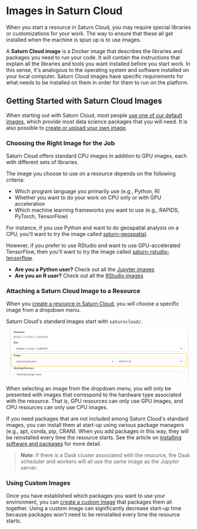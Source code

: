 # Images in Saturn Cloud

When you start a resource in Saturn Cloud, you may require special libraries or customizations for your work. The way to ensure that these all get installed when the machine is spun up is to use images.

A **Saturn Cloud image** is a Docker image that describes the libraries and packages you need to run your code. It will contain the instructions that explain all the libraries and tools you want installed before you start work. In this sense, it's analogous to the operating system and software installed on your local computer.  Saturn Cloud images have specific requirements for what needs to be installed on them in order for them to run on the platform.

## Getting Started with Saturn Cloud Images

When starting out with Saturn Cloud, most people [use one of our default images](<docs/Using Saturn Cloud/manage-images/saturn-default-images/jupyter-images/saturn-rapids.md>), which provide most data science packages that you will need. It is also possible to [create or upload your own image](<docs/Using Saturn Cloud/manage-images/build-images/import-images.md>).

### Choosing the Right Image for the Job
Saturn Cloud offers standard CPU images in addition to GPU images, each with different sets of libraries.

The image you choose to use on a resource depends on the following criteria:
* Which program language you primarily use (e.g., Python, R)
* Whether you want to do your work on CPU only or with GPU acceleration
* Which machine learning frameworks you want to use (e.g., RAPIDS, PyTorch, TensorFlow)

For instance, if you use Python and want to do geospatial analysis on a CPU, you'll want to try the image called [saturn-geospatial](https://github.com/saturncloud/images/tree/main/saturn-geospatial).

However, if you prefer to use RStudio and want to use GPU-accelerated TensorFlow, then you'll want to try the image called [saturn-rstudio-tensorflow](https://github.com/saturncloud/images/tree/main/saturn-rstudio-tensorflow).

* **Are you a Python user?** Check out all the [Jupyter images](<docs/Using Saturn Cloud/manage-images/saturn-default-images/jupyter-images/saturn-rapids.md>)
* **Are you an R user?** Check out all the [RStudio images](<docs/Using Saturn Cloud/manage-images/saturn-default-images/rstudio-images/saturn-rstudio.md>)

### Attaching a Saturn Cloud Image to a Resource

When you [create a resource in Saturn Cloud](<docs/Reference/resources_wont_start.md>), you will choose a specific image from a dropdown menu.

Saturn Cloud's standard images start with `saturncloud/`.

![Image selector for new resource](/images/docs/new-resource-image-selector.jpg "doc-image")

When selecting an image from the dropdown menu, you will only be presented with images that correspond to the hardware type associated with the resource. That is, GPU resources can only use GPU images, and CPU resources can only use CPU images.

If you need packages that are not included among Saturn Cloud's standard images, you can install them at start-up using various package managers (e.g., apt, conda, pip, CRAN). When you add packages in this way, they will be reinstalled every time the resource starts. See the article on [installing software and packages](<docs/Using Saturn Cloud/install-packages.md>) for more detail.

> **Note**: If there is a Dask cluster associated with the resource, the Dask scheduler and workers will all use the same image as the Jupyter server.

### Using Custom Images
Once you have established which packages you want to use your environment, you can [create a custom image](<docs/Using Saturn Cloud/manage-images/build-images/import-images.md>) that packages them all together. Using a custom image can significantly decrease start-up time because packages won't need to be reinstalled every time the resource starts. 